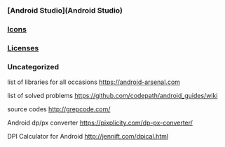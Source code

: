 
### [Android Studio](Android Studio)
### [Icons](Icons)
### [Licenses](Licenses)

### Uncategorized

list of libraries for all occasions
https://android-arsenal.com

list of solved problems
https://github.com/codepath/android_guides/wiki

source codes
http://grepcode.com/

Android dp/px converter 
https://pixplicity.com/dp-px-converter/

DPI Calculator for Android 
http://jennift.com/dpical.html
